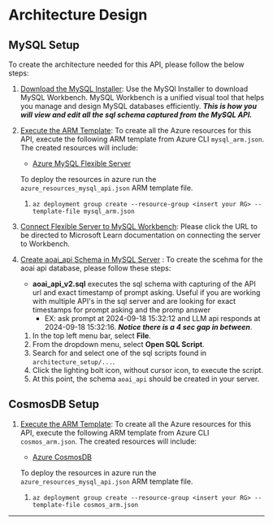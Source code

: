 # Architecture Design 

## MySQL Setup
To create the architecture needed for this API, please follow the below steps:

1. [Download the MySQL Installer](https://dev.mysql.com/downloads/workbench/):
Use the MySQl Installer to download MySQL Workbench. MySQL Workbench is a unified visual tool that helps you manage and design MySQL databases efficiently. ***This is how you will view and edit all the sql schema captured from the MySQL API.***

2. [Execute the ARM Template](mysql/mysql_arm.json): To create all the Azure resources for this API, execute the following ARM template from Azure CLI `mysql_arm.json`. The created resources will include:
    - [Azure MySQL Flexible Server](https://learn.microsoft.com/en-us/azure/mysql/flexible-server/overview)
    
    To deploy the resources in azure run the `azure_resources_mysql_api.json` ARM template file. 
    1.  `az deployment group create --resource-group <insert your RG> --template-file mysql_arm.json`

3. [Connect Flexible Server to MySQL Workbench](https://learn.microsoft.com/en-us/azure/mysql/flexible-server/connect-workbench): Please click the URL to be directed to Microsoft Learn documentation on connecting the server to Workbench. 

4. [Create aoai_api Schema in MySQL Server](mysql/aoai_api_v2.sql) : To create the scehma for the aoai api database, please follow these steps:
    - **aoai_api_v2.sql** executes the sql schema with capturing of the API url and exact timestamp of prompt asking. 
    Useful if you are working with multiple API's in the sql server and are looking for exact timestamps for prompt asking and the promp answer 
        - EX: ask prompt at 2024-09-18 15:32:12 and LLM api responds at 2024-09-18 15:32:16. ***Notice there is a 4 sec gap in between***.

    1. In the top left menu bar, select **File**. 
    2. From the dropdown menu, select **Open SQL Script**.
    3. Search for and select one of the sql scripts found in `architecture_setup/...`.
    4. Click the lighting bolt icon, without cursor icon, to execute the script. 
    5. At this point, the schema `aoai_api` should be created in your server. 

## CosmosDB Setup

1. [Execute the ARM Template](mysql/cosmos_arm.json): To create all the Azure resources for this API, execute the following ARM template from Azure CLI `cosmos_arm.json`. The created resources will include:
    - [Azure CosmosDB](https://learn.microsoft.com/en-us/azure/cosmos-db/)
    
    To deploy the resources in azure run the `azure_resources_mysql_api.json` ARM template file. 
    1.  `az deployment group create --resource-group <insert your RG> --template-file cosmos_arm.json`

---



